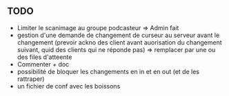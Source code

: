 ## TODO

* Limiter le scanimage au groupe podcasteur => Admin fait
* gestion d'une demande de changement de curseur au serveur avant le changement (prevoir ackno des client avant auorisation du changement suivant, quid des clients qui ne réponde pas) => remplacer par une ou des files d'atteente
* Commenter + doc
* possibilité de bloquer les changements en in et en out (et de les rattraper)
* un fichier de conf avec les boissons